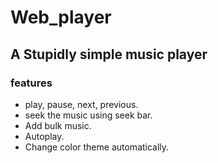 # Web_player

 
## A Stupidly simple music player 

### features
*  play, pause, next, previous.
* seek the music using seek bar.
* Add bulk music.
* Autoplay.
* Change color theme automatically.